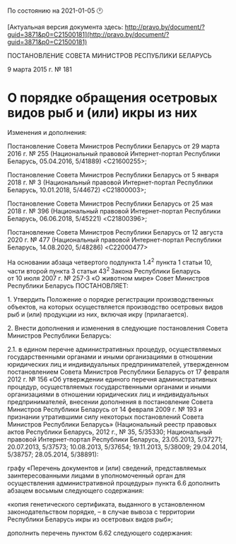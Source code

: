 По состоянию на 2021-01-05 &#x1F550;

[Актуальная версия документа здесь: http://pravo.by/document/?guid=3871&p0=C21500181](http://pravo.by/document/?guid=3871&p0=C21500181)

<p>ПОСТАНОВЛЕНИЕ СОВЕТА МИНИСТРОВ РЕСПУБЛИКИ БЕЛАРУСЬ</p>
<p>9 марта 2015 г. № 181</p>
<h1>О порядке обращения осетровых видов рыб и (или) икры из них</h1>
<p>Изменения и дополнения:</p>
<p>Постановление Совета Министров Республики Беларусь от 29 марта 2016 г. № 255 (Национальный правовой Интернет-портал Республики Беларусь, 05.04.2016, 5/41889) &lt;C21600255&gt;;</p>
<p>Постановление Совета Министров Республики Беларусь от 5 января 2018 г. № 3 (Национальный правовой Интернет-портал Республики Беларусь, 10.01.2018, 5/44672) &lt;C21800003&gt;;</p>
<p>Постановление Совета Министров Республики Беларусь от 25 мая 2018 г. № 396 (Национальный правовой Интернет-портал Республики Беларусь, 06.06.2018, 5/45221) &lt;C21800396&gt;;</p>
<p>Постановление Совета Министров Республики Беларусь от 12 августа 2020 г. № 477 (Национальный правовой Интернет-портал Республики Беларусь, 14.08.2020, 5/48286) &lt;C22000477&gt;</p>
<p></p>
<p>На основании абзаца четвертого подпункта 1.4<sup>2</sup> пункта 1 статьи 10, части второй пункта 3 статьи 43<sup>2 </sup>Закона Республики Беларусь от 10 июля 2007 г. № 257-З «О животном мире» Совет Министров Республики Беларусь ПОСТАНОВЛЯЕТ:</p>
<p>1. Утвердить Положение о порядке регистрации производственных объектов, на которых осуществляется производство осетровых видов рыб и (или) продукции из них, включая икру (прилагается).</p>
<p>2. Внести дополнения и изменения в следующие постановления Совета Министров Республики Беларусь:</p>
<p>2.1. в едином перечне административных процедур, осуществляемых государственными органами и иными организациями в отношении юридических лиц и индивидуальных предпринимателей, утвержденном постановлением Совета Министров Республики Беларусь от 17 февраля 2012 г. № 156 «Об утверждении единого перечня административных процедур, осуществляемых государственными органами и иными организациями в отношении юридических лиц и индивидуальных предпринимателей, внесении дополнения в постановление Совета Министров Республики Беларусь от 14 февраля 2009 г. № 193 и признании утратившими силу некоторых постановлений Совета Министров Республики Беларусь» (Национальный реестр правовых актов Республики Беларусь, 2012 г., № 35, 5/35330; Национальный правовой Интернет-портал Республики Беларусь, 23.05.2013, 5/37271; 20.07.2013, 5/37573; 10.08.2013, 5/37654; 19.11.2013, 5/38009; 29.04.2014, 5/38757; 28.05.2014, 5/38891):</p>
<p>графу «Перечень документов и (или) сведений, представляемых заинтересованными лицами в уполномоченный орган для осуществления административной процедуры» пункта 6.6 дополнить абзацем восьмым следующего содержания:</p>
<p>«копия генетического сертификата, выданного в установленном законодательством порядке, – в случае вывоза с территории Республики Беларусь икры из осетровых видов рыб»;</p>
<p>дополнить перечень пунктом 6.62 следующего содержания:</p>
<p></p>
